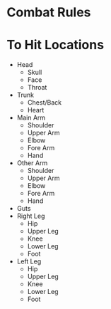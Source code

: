 # Combat Rules

# To Hit Locations

* Head
  * Skull
  * Face
  * Throat
* Trunk
  * Chest/Back
  * Heart
* Main Arm
  * Shoulder
  * Upper Arm
  * Elbow
  * Fore Arm
  * Hand
* Other Arm
  * Shoulder
  * Upper Arm
  * Elbow
  * Fore Arm
  * Hand
* Guts
* Right Leg
  * Hip
  * Upper Leg
  * Knee
  * Lower Leg
  * Foot
* Left Leg
  * Hip
  * Upper Leg
  * Knee
  * Lower Leg
  * Foot
